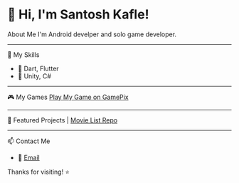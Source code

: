 # 👋 Hi, I'm Santosh Kafle!

About Me
I'm Android develper and solo game developer.

---

🧩 My Skills
- 🔹 Dart, Flutter
- 🔹 Unity, C#

---

🎮 My Games
[Play My Game on GamePix](https://www.gamepix.com/play/unlock-the-pattern)

---

📂 Featured Projects
| [Movie List Repo](https://github.com/santoshkafle/movie_lilst)

---

📫 Contact Me
- 💌 [Email](mailto:santoshkafle739@gmail.com)

Thanks for visiting! ⭐

